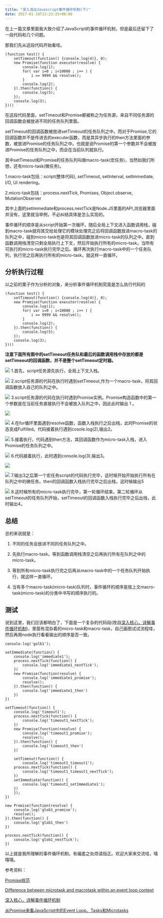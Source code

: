 ```yaml
---
title: "深入浅出Javascript事件循环机制(下)"
date: 2017-01-18T15:23:25+08:00
---
```

在上一篇文章里面我大致介绍了JavaScript的事件循环机制，但是最后还留下了一段代码和几个问题。

那我们先从这段代码开始看哇。

```
(function test() {
    setTimeout(function() {console.log(4)}, 0);
    new Promise(function executor(resolve) {
        console.log(1);
        for( var i=0 ; i<10000 ; i++ ) {
            i == 9999 && resolve();
        }
        console.log(2);
    }).then(function() {
        console.log(5);
    });
    console.log(3);
})()
```
在这段代码里面，setTimeout和Promise都被称之为任务源，来自不同任务源的回调函数会被放进不同的任务队列里面。

setTimeout的回调函数被放进setTimeout的任务队列之中。而对于Promise,它的回调函数并不是传进去的executer函数，而是其异步执行的then方法里面的参数，被放进Promise的任务队列之中。也就是说Promise的第一个参数并不会被放进Promise的任务队列之中，而会在当前队列就执行。

其中setTimeout和Promise的任务队列叫做macro-task(宏任务)，当然如我们所想，还有micro-task(微任务)。

1.macro-task包括：script(整体代码), setTimeout, setInterval, setImmediate, I/O, UI rendering。

2.micro-task包括：process.nextTick, Promises, Object.observe, MutationObserver

其中上面的setImmediate和process.nextTick是Node.JS里面的API,浏览器里面并没有，这里就当举例，不必纠结具体是怎么实现的。

事件循环的顺序是从script开始第一次循环，随后全局上下文进入函数调用栈，碰到macro-task就将其交给处理它的模块处理完之后将回调函数放进macro-task的队列之中，碰到micro-task也是将其回调函数放进micro-task的队列之中。直到函数调用栈清空只剩全局执行上下文，然后开始执行所有的micro-task。当所有可执行的micro-task执行完毕之后。循环再次执行macro-task中的一个任务队列，执行完之后再执行所有的micro-task，就这样一直循环。

## 分析执行过程

以之前的栗子作为分析的对象，来分析事件循环机制究竟是怎么执行代码的
```
(function test() {
    setTimeout(function() {console.log(4)}, 0);
    new Promise(function executor(resolve) {
        console.log(1);
        for( var i=0 ; i<10000 ; i++ ) {
            i == 9999 && resolve();
        }
        console.log(2);
    }).then(function() {
        console.log(5);
    });
    console.log(3);
})()
```
**注意下面所有图中的setTimeout任务队和最后的函数调用栈中存放的都是setTimeout的回调函数，并不是整个setTimeout定时器。**

![](http://ojzeprg7w.bkt.clouddn.com/%E5%8D%9A%E5%AE%A251.JPG)
1.首先，script任务源先执行，全局上下文入栈。

![](http://ojzeprg7w.bkt.clouddn.com/%E5%8D%9A%E5%AE%A252.JPG)
2.script任务源的代码在执行时遇到setTimeout,作为一个macro-task，将其回调函数放入自己的队列之中。

![](http://ojzeprg7w.bkt.clouddn.com/%E5%8D%9A%E5%AE%A253.JPG)
3.script任务源的代码在执行时遇到Promise实例。Promise构造函数中的第一个参数是在当前任务直接执行不会被放入队列之中，因此此时输出 1 。

![](http://ojzeprg7w.bkt.clouddn.com/%E5%8D%9A%E5%AE%A254.JPG)

![](http://ojzeprg7w.bkt.clouddn.com/%E5%8D%9A%E5%AE%A255.JPG)
4.在for循环里面遇到resolve函数，函数入栈执行之后出栈，此时Promise的状态变成Fulfilled。代码接着执行遇到cosole.log(2),输出2。

![](http://ojzeprg7w.bkt.clouddn.com/%E5%8D%9A%E5%AE%A256.JPG)
5.接着执行，代码遇到then方法，其回调函数作为micro-task入栈，进入Promise的任务队列之中。

![](http://ojzeprg7w.bkt.clouddn.com/%E5%8D%9A%E5%AE%A257%E6%94%B9.JPG)
6.代码接着执行，此时遇到console.log(3),输出3。

![](http://ojzeprg7w.bkt.clouddn.com/%E5%8D%9A%E5%AE%A258%E6%94%B9.JPG)

![](http://ojzeprg7w.bkt.clouddn.com/%E5%8D%9A%E5%AE%A259.JPG)
7.输出3之后第一个宏任务script的代码执行完毕，这时候开始开始执行所有在队列之中的微任务。then的回调函数入栈执行完毕之后出栈，这时候输出5

![](http://ojzeprg7w.bkt.clouddn.com/%E5%8D%9A%E5%AE%A260.JPG)
8.这时候所有的micro-task执行完毕，第一轮循环结束。第二轮循环从setTimeout的任务队列开始，setTimeout的回调函数入栈执行完毕之后出栈，此时输出4。

## 总结

总的来说就是：
1. 不同的任务会放进不同的任务队列之中。

2. 先执行macro-task，等到函数调用栈清空之后再执行所有在队列之中的micro-task。

3. 等到所有micro-task执行完之后再从macro-task中的一个任务队列开始执行，就这样一直循环。

4. 当有多个macro-task(micro-task)队列时，事件循环的顺序是按上文macro-task(micro-task)的分类中书写的顺序执行的。

## 测试
说到这里，我们应该都明白了，下面是一个复杂的代码段(改自[深入核心，详解事件循环机制](http://www.jianshu.com/p/12b9f73c5a4f))，里面有混杂着的micro-task和macro-task，自己画图试试流程哇，然后再用node执行看看输出的顺序是否一致。

```
console.log('golb1');

setImmediate(function() {
    console.log('immediate1');
    process.nextTick(function() {
        console.log('immediate1_nextTick');
    })
    new Promise(function(resolve) {
        console.log('immediate1_promise');
        resolve();
    }).then(function() {
        console.log('immediate1_then')
    })
})

setTimeout(function() {
    console.log('timeout1');
    process.nextTick(function() {
        console.log('timeout1_nextTick');
    })
    new Promise(function(resolve) {
        console.log('timeout1_promise');
        resolve();
    }).then(function() {
        console.log('timeout1_then')
    })

    setTimeout(function() {
    	console.log('timeout1_timeout1');
    process.nextTick(function() {
        console.log('timeout1_timeout1_nextTick');
    })
    setImmediate(function() {
    	console.log('timeout1_setImmediate1');
    })
    });
})

new Promise(function(resolve) {
    console.log('glob1_promise');
    resolve();
}).then(function() {
    console.log('glob1_then')
})

process.nextTick(function() {
    console.log('glob1_nextTick');
})
```

以上就是我所理解的事件循环机制，有偏差之处烦请指正。欢迎大家来交流哇，嘻嘻嘻。

参考资料：

[Promise规范](https://promisesaplus.com/)

[Difference between microtask and macrotask within an event loop context](http://stackoverflow.com/questions/25915634/difference-between-microtask-and-macrotask-within-an-event-loop-context)

[深入核心，详解事件循环机制](http://www.jianshu.com/p/12b9f73c5a4f)

[从Promise来看JavaScript中的Event Loop、Tasks和Microtasks](https://github.com/creeperyang/blog/issues/21)
